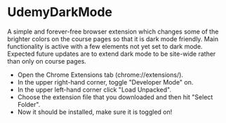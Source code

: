 # UdemyDarkMode

A simple and forever-free browser extension which changes some of the brighter colors on the course pages so that it is dark mode friendly.
Main functionality is active with a few elements not yet set to dark mode. Expected future updates are to extend dark mode to be site-wide rather than only on course pages.

- Open the Chrome Extensions tab (chrome://extensions/).
- In the upper right-hand corner, toggle "Developer Mode" on.
- In the upper left-hand corner click "Load Unpacked".
- Choose the extension file that you downloaded and then hit "Select Folder".
- Now it should be installed, make sure it is toggled on!
